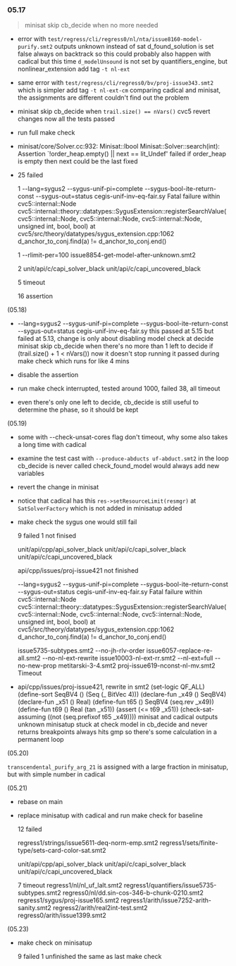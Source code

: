 ### 05.17

> minisat skip cb_decide when no more needed

- error with `test/regress/cli/regress0/nl/nta/issue8160-model-purify.smt2`
  outputs unknown instead of sat
  d_found_solution is set false always on backtrack
  so this could probably also happen with cadical
  but this time `d_modelUnsound` is not set by quantifiers_engine, but nonlinear_extension
  add tag `-t nl-ext`

- same error with `test/regress/cli/regress0/bv/proj-issue343.smt2` which is simpler
  add tag `-t nl-ext-cm`
  comparing cadical and minisat, the assignments are different
  couldn't find out the problem

- minisat skip cb_decide when `trail.size() == nVars()`
  cvc5 revert changes
  now all the tests passed

- run full make check

- minisat/core/Solver.cc:932: Minisat::lbool Minisat::Solver::search(int): Assertion `!order_heap.empty() || next == lit_Undef' failed
  if order_heap is empty then next could be the last
  fixed

- 25 failed

  1
  --lang=sygus2 --sygus-unif-pi=complete --sygus-bool-ite-return-const --sygus-out=status cegis-unif-inv-eq-fair.sy
    Fatal failure within cvc5::internal::Node cvc5::internal::theory::datatypes::SygusExtension::registerSearchValue(cvc5::internal::Node, cvc5::internal::Node, cvc5::internal::Node, unsigned int, bool, bool) at cvc5/src/theory/datatypes/sygus_extension.cpp:1062  d_anchor_to_conj.find(a) != d_anchor_to_conj.end()

  1
  --rlimit-per=100 issue8854-get-model-after-unknown.smt2

  2
  unit/api/c/capi_solver_black
  unit/api/c/capi_uncovered_black

  5 timeout

  16 assertion

(05.18)

- --lang=sygus2 --sygus-unif-pi=complete --sygus-bool-ite-return-const --sygus-out=status cegis-unif-inv-eq-fair.sy
  this passed at 5.15 but failed at 5.13, change is only about disabling model check at decide
  minisat skip cb_decide when there's no more than 1 left to decide
    if (trail.size() + 1 < nVars())
  now it doesn't stop running
  it passed during make check which runs for like 4 mins

- disable the assertion

- run make check
  interrupted, tested around 1000, failed 38, all timeout

- even there's only one left to decide, cb_decide is still useful to determine the phase, so it should be kept

(05.19)

- some with --check-unsat-cores flag don't timeout, why
  some also takes a long time with cadical

- examine the test cast with `--produce-abducts uf-abduct.smt2`
  in the loop
  cb_decide is never called
  check_found_model would always add new variables

- revert the change in minisat

- notice that cadical has this `res->setResourceLimit(resmgr)` at `SatSolverFactory` which is not added in minisatup
  added

- make check
  the sygus one would still fail

  9 failed 1 not finised

  unit/api/cpp/api_solver_black
  unit/api/c/capi_solver_black
  unit/api/c/capi_uncovered_black

  api/cpp/issues/proj-issue421
    not finished

  --lang=sygus2 --sygus-unif-pi=complete --sygus-bool-ite-return-const --sygus-out=status cegis-unif-inv-eq-fair.sy
    Fatal failure within cvc5::internal::Node cvc5::internal::theory::datatypes::SygusExtension::registerSearchValue(cvc5::internal::Node, cvc5::internal::Node, cvc5::internal::Node, unsigned int, bool, bool) at cvc5/src/theory/datatypes/sygus_extension.cpp:1062  d_anchor_to_conj.find(a) != d_anchor_to_conj.end()

  issue5735-subtypes.smt2
  --no-jh-rlv-order issue6057-replace-re-all.smt2
  --no-nl-ext-rewrite issue10003-nl-ext-rr.smt2
  --nl-ext=full --no-new-prop metitarski-3-4.smt2
  proj-issue619-nconst-nl-mv.smt2
    Timeout

- api/cpp/issues/proj-issue421, rewrite in smt2
    (set-logic QF_ALL)
    (define-sort SeqBV4 () (Seq (_ BitVec 4)))
    (declare-fun _x49 () SeqBV4)
    (declare-fun _x51 () Real)
    (define-fun t65 () SeqBV4 (seq.rev _x49))
    (define-fun t69 () Real (tan _x51))
    (assert (<= t69 _x51))
    (check-sat-assuming ((not (seq.prefixof t65 _x49))))
  minisat and cadical outputs unknown
  minisatup stuck at check model in cb_decide and never returns
  breakpoints always hits gmp so there's some calculation in a permanent loop

(05.20)

  `transcendental_purify_arg_21` is assigned with a large fraction in minisatup, but with simple number in cadical

(05.21)

- rebase on main

- replace minisatup with cadical and run make check for baseline

  12 failed

  regress1/strings/issue5611-deq-norm-emp.smt2
  regress1/sets/finite-type/sets-card-color-sat.smt2

  unit/api/cpp/api_solver_black
  unit/api/c/capi_solver_black
  unit/api/c/capi_uncovered_black

  7 timeout
    regress1/nl/nl_uf_lalt.smt2
    regress1/quantifiers/issue5735-subtypes.smt2
    regress0/nl/dd.sin-cos-346-b-chunk-0210.smt2
    regress1/sygus/proj-issue165.smt2
    regress1/arith/issue7252-arith-sanity.smt2
    regress2/arith/real2int-test.smt2
    regress0/arith/issue1399.smt2

(05.23)

- make check on minisatup
  
  9 failed 1 unfinished
  the same as last make check
